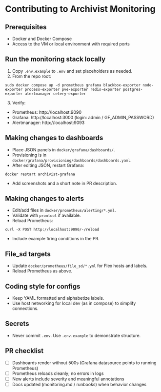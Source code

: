 # Contributing to Archivist Monitoring

## Prerequisites
- Docker and Docker Compose
- Access to the VM or local environment with required ports

## Run the monitoring stack locally
1) Copy `.env.example` to `.env` and set placeholders as needed.
2) From the repo root:
```
sudo docker compose up -d prometheus grafana blackbox-exporter node-exporter process-exporter pve-exporter redis-exporter postgres-exporter alertmanager celery-exporter
```
3) Verify:
- Prometheus: http://localhost:9090
- Grafana: http://localhost:3000 (login: admin / GF_ADMIN_PASSWORD)
- Alertmanager: http://localhost:9093

## Making changes to dashboards
- Place JSON panels in `docker/grafana/dashboards/`.
- Provisioning is in `docker/grafana/provisioning/dashboards/dashboards.yaml`.
- After editing JSON, restart Grafana:
```
docker restart archivist-grafana
```
- Add screenshots and a short note in PR description.

## Making changes to alerts
- Edit/add files in `docker/prometheus/alerting/*.yml`.
- Validate with `promtool` if available.
- Reload Prometheus:
```
curl -X POST http://localhost:9090/-/reload
```
- Include example firing conditions in the PR.

## File_sd targets
- Update `docker/prometheus/file_sd/*.yml` for Flex hosts and labels.
- Reload Prometheus as above.

## Coding style for configs
- Keep YAML formatted and alphabetize labels.
- Use host networking for local dev (as in compose) to simplify connections.

## Secrets
- Never commit `.env`. Use `.env.example` to demonstrate structure.

## PR checklist
- [ ] Dashboards render without 500s (Grafana datasource points to running Prometheus)
- [ ] Prometheus reloads cleanly; no errors in logs
- [ ] New alerts include severity and meaningful annotations
- [ ] Docs updated (monitoring.md / runbooks) when behavior changes
